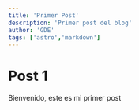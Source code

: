 ```yaml
---
title: 'Primer Post'
description: 'Primer post del blog'
author: 'GDE'
tags: ['astro','markdown']
---
```


# Post 1

Bienvenido, este es mi primer post